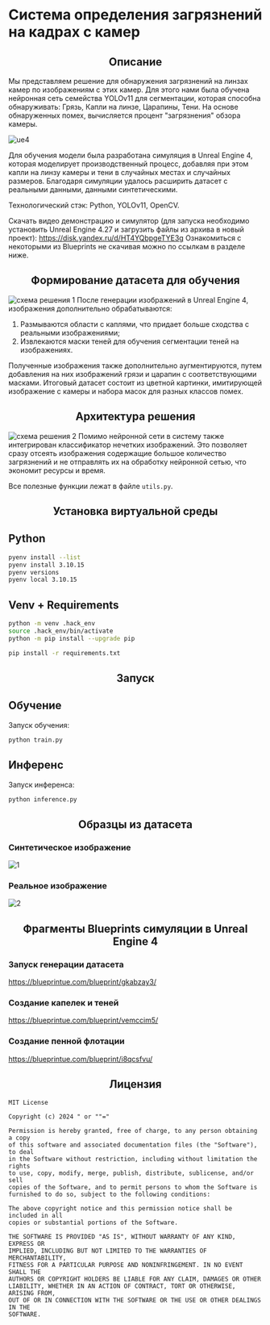 # Система определения загрязнений на кадрах с камер
## <div align="center">Описание</div>
Мы представляем решение для обнаружения загрязнений на линзах камер по изображениям с этих камер. Для этого нами была обучена нейронная сеть семейства YOLOv11 для сегментации, которая способна обнаруживать: Грязь, Капли на линзе, Царапины, Тени. На основе обнаруженных помех, вычисляется процент "загрязнения" обзора камеры. 

![ue4 ](./media/ue4.jpg)

Для обучения модели была разработана симуляция в Unreal Engine 4, которая моделирует производственный процесс, добавляя при этом капли на линзу камеры и тени в случайных местах и случайных размеров. Благодаря симуляции удалось расширить датасет с реальными данными, данными синтетическими. 

Технологический стэк: Python, YOLOv11, OpenCV. 

Скачать видео демонстрацию и симулятор (для запуска необходимо установить Unreal Engine 4.27 и загрузить файлы из архива в новый проект): https://disk.yandex.ru/d/HT4YQbpgeTYE3g
Ознакомиться с некоторыми из Blueprints не скачивая можно по ссылкам в разделе ниже.


## <div align="center">Формирование датасета для обучения</div>
  
![схема решения 1 ](./media/схема1.svg)
После генерации изображений в Unreal Engine 4, изображения дополнительно обрабатываются:
1) Размываются области с каплями, что придает больше сходства с реальными изображениями;
2) Извлекаются маски теней для обучения сегментации теней на изображениях.

Полученные изображения также дополнительно аугментируются, путем добавления на них изображений грязи и царапин с соответствующими масками. Итоговый датасет состоит из цветной картинки, имитирующей изображение с камеры и набора масок для разных классов помех.


## <div align="center">Архитектура решения</div>
  
![схема решения 2](./media/схема2.svg)
Помимо нейронной сети в систему также интегрирован классификатор нечетких изображений. Это позволяет сразу отсеять изображения содержащие большое количество загрязнений и не отправлять их на обработку нейронной сетью, что экономит ресурсы и время.

Все полезные функции лежат в файле `utils.py`.


## <div align="center">Установка виртуальной среды</div>
## Python
```bash
pyenv install --list
pyenv install 3.10.15
pyenv versions
pyenv local 3.10.15
```

## Venv + Requirements
```bash
python -m venv .hack_env
source .hack_env/bin/activate
python -m pip install --upgrade pip

pip install -r requirements.txt
```

## <div align="center">Запуск</div>
## Обучение 

Запуск обучения:
```bash
python train.py
```

## Инференс 

Запуск инференса:
```bash
python inference.py
```

## <div align="center">Образцы из датасета</div>
### Синтетическое изображение
![1](./media/1.jpg)

### Реальное изображение
![2](./media/2.jpg)


## <div align="center">Фрагменты Blueprints симуляции в Unreal Engine 4</div>
### Запуск генерации датасета
https://blueprintue.com/blueprint/gkabzay3/

### Создание капелек и теней
https://blueprintue.com/blueprint/vemccim5/

### Создание пенной флотации
https://blueprintue.com/blueprint/i8qcsfvu/

## <div align="center">Лицензия</div>
```
MIT License

Copyright (c) 2024 " or ""="

Permission is hereby granted, free of charge, to any person obtaining a copy
of this software and associated documentation files (the "Software"), to deal
in the Software without restriction, including without limitation the rights
to use, copy, modify, merge, publish, distribute, sublicense, and/or sell
copies of the Software, and to permit persons to whom the Software is
furnished to do so, subject to the following conditions:

The above copyright notice and this permission notice shall be included in all
copies or substantial portions of the Software.

THE SOFTWARE IS PROVIDED "AS IS", WITHOUT WARRANTY OF ANY KIND, EXPRESS OR
IMPLIED, INCLUDING BUT NOT LIMITED TO THE WARRANTIES OF MERCHANTABILITY,
FITNESS FOR A PARTICULAR PURPOSE AND NONINFRINGEMENT. IN NO EVENT SHALL THE
AUTHORS OR COPYRIGHT HOLDERS BE LIABLE FOR ANY CLAIM, DAMAGES OR OTHER
LIABILITY, WHETHER IN AN ACTION OF CONTRACT, TORT OR OTHERWISE, ARISING FROM,
OUT OF OR IN CONNECTION WITH THE SOFTWARE OR THE USE OR OTHER DEALINGS IN THE
SOFTWARE.
```